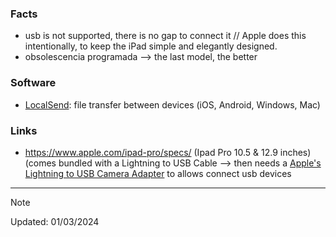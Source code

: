 ### Facts 
* usb is not supported, there is no gap to connect it // Apple does this intentionally, to keep the iPad simple and elegantly designed.
* obsolescencia programada --> the last model, the better

### Software
* [LocalSend](https://github.com/localsend/localsend): file transfer between devices (iOS, Android, Windows, Mac)


### Links 
* https://www.apple.com/ipad-pro/specs/ (Ipad Pro 10.5 & 12.9 inches) (comes bundled with a Lightning to USB Cable  --> then needs a [Apple's Lightning to USB Camera Adapter](https://www.apple.com/es/shop/product/MK0W2ZM/A/adaptador-de-conector-lightning-a-usb-3-para-c%C3%A1maras?fnode=91) to allows connect usb devices
-------
> [!NOTE]
> Updated: 01/03/2024
